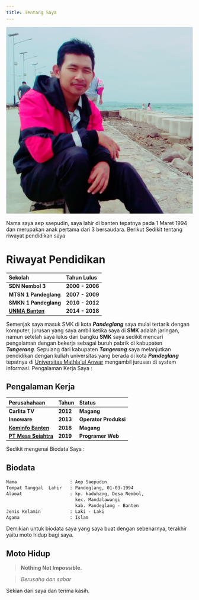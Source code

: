 ```yaml
---
title: Tentang Saya
---
```


![My foto](images/my.jpg)

Nama saya aep saepudin, saya lahir di banten tepatnya pada 1 Maret 1994 dan merupakan anak pertama dari 3 bersaudara.
Berikut Sedikit tentang riwayat pendidikan saya
# Riwayat Pendidikan

| Sekolah | Tahun Lulus |
|:--------|:------------|
| **SDN Nembol 3** | **2000 - 2006** |
|**MTSN 1 Pandeglang** | **2007 - 2009** |
|**SMKN 1 Pandeglang** | **2010 - 2012**|
|[**UNMA Banten**](http://unmabanten.ac.id/ "Situs Unma Banten")| **2014 - 2018**|


Semenjak saya masuk SMK di kota _**Pandeglang**_ saya mulai tertarik dengan komputer, jurusan yang saya ambil ketika saya di __SMK__ adalah jaringan, namun setelah saya lulus dari bangku **SMK** saya sedikit mencari pengalaman dengan bekerja sebagai buruh pabrik di kabupaten _**Tangerang**_.
Sepulang dari kabupaten _**Tangerang**_ saya melanjutkan pendidikan dengan kuliah universitas yang berada di kota _**Pandeglang**_ tepatnya di [Universitas Mathla'ul Anwar](http://www.unma.ac.id/ "Unma banten") mengambil jurusan di system informasi.
Pengalaman Kerja Saya :
## Pengalaman Kerja
| Perusahahaan | Tahun | Status |
|:--------|:------------|:-------|
| **Carlita TV** | **2012** | **Magang** |
|**Innoware** | **2013** | **Operator Produksi** |
|[**Kominfo Banten**](https://diskominfo.bantenprov.go.id/ "Situs Kominfo")| **2018**| **Magang** |
|[**PT Mess Sejahtra**](https://www.berlcosmetics.com/ "Berl Cosmetics")| **2019**| **Programer Web**|

Sedikit mengenai Biodata Saya :
## Biodata
```
Nama                    : Aep Saepudin
Tempat Tanggal  Lahir   : Pandeglang, 01-03-1994
Alamat                  : kp. kaduhang, Desa Nembol,
                          kec. Mandalawangi
                          kab. Pandeglang - Banten
Jenis Kelamin           : Laki - Laki
Agama                   : Islam
```
Demikian untuk biodata saya yang saya buat dengan sebenarnya, terakhir yaitu moto hidup bagi saya.
## Moto Hidup
> **Nothing Not Impossible.**

> *Berusaha dan sabar*

Sekian dari saya dan terima kasih.
